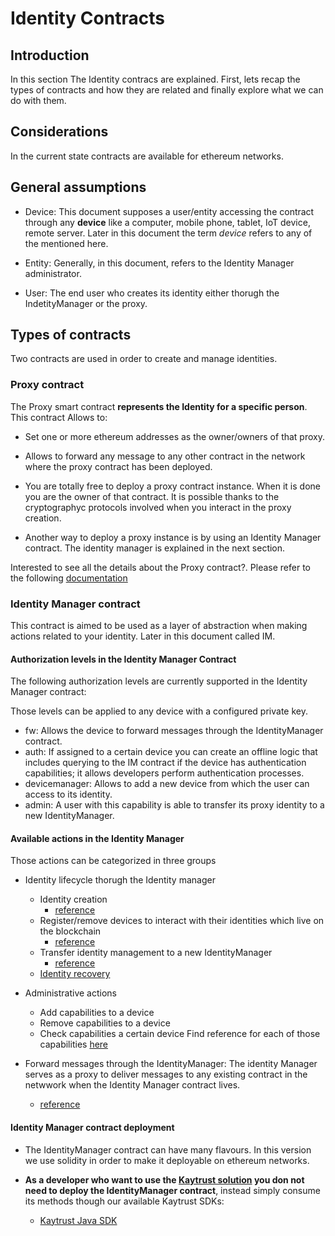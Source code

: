 # Identity Contracts

## Introduction

In this section The Identity contracs are explained. First, lets recap the types of contracts and how they are related and finally explore what we can do with them.

## Considerations

In the current state contracts are available for ethereum networks.

## General assumptions

* Device: This document supposes a user/entity accessing the contract through any **device** like a computer, mobile phone, tablet, IoT device, remote server. Later in this document the term *device* refers to any of the mentioned here.

* Entity: Generally, in this document, refers to the Identity Manager administrator.

* User: The end user who creates its identity either thorugh the IndetityManager or the proxy.

## Types of contracts

Two contracts are used in order to create and manage identities.

### Proxy contract

The Proxy smart contract **represents the Identity for a specific person**. This contract Allows to:

* Set one or more ethereum addresses as the owner/owners of that proxy.

* Allows to forward any message to any other contract in the network where the proxy contract has been deployed.

* You are totally free to deploy a proxy contract instance. When it is done you are the owner of that contract. It is possible thanks to the cryptographyc protocols involved when you interact in the proxy creation.

* Another way to deploy a proxy instance is by using an Identity Manager contract. The identity manager is explained in the next section.

Interested to see all the details about the Proxy contract?. Please refer to the following [documentation](http://developer.kaytrust.id/Specs/Proxy-Contract-ERC)

### Identity Manager contract

This contract is aimed to be used as a layer of abstraction when making actions related to your identity. Later in this document called IM.

#### Authorization levels in the Identity Manager Contract

The following authorization levels are currently supported in the Identity Manager contract:

Those levels can be applied to any device with a configured private key.

* fw: Allows the device to forward messages through the IdentityManager contract.
* auth: If assigned to a certain device you can create an offline logic that includes querying to the IM contract if the device has authentication capabilities; it allows developers perform authentication processes.
* devicemanager: Allows to add a new device from which the user can access to its identity.
* admin: A user with this capability is able to transfer its proxy identity to a new IdentityManager.

#### Available actions in the Identity Manager

Those actions can be categorized in three groups

* Identity lifecycle thorugh the Identity manager
  * Identity creation
    * [reference](/Manuals/diagrams/identity-lifecycle/IM_identity_creation)
  * Register/remove devices to interact with their identities which live on the blockchain
    * [reference](/Manuals/diagrams/identity-lifecycle/IM_add_remove_device)
  * Transfer identity management to a new IdentityManager
    * [reference](/Manuals/diagrams/identity-lifecycle/IM_migration_to_new_IM)
  * [Identity recovery](/Manuals/IM/IM_recover_identity)
* Administrative actions
  * Add capabilities to a device
  * Remove capabilities to a device
  * Check capabilities a certain device
Find reference for each of those capabilities [here](/Manuals/diagrams/administration/IM_identity_administration)
  
* Forward messages through the IdentityManager: The identity Manager serves as a proxy to deliver messages to any existing contract in the netwwork when the Identity Manager contract lives.
  * [reference](/Manuals/diagrams/forward/forward)

#### Identity Manager contract deployment

* The IdentityManager contract can have many flavours. In this version we use solidity in order to make it deployable on ethereum networks.

* **As a developer who want to use the [Kaytrust solution](http://developer.kaytrust.id/) you don not need to deploy the IdentityManager contract**, instead simply consume its methods though our available Kaytrust SDKs:
  * [Kaytrust Java SDK](https://dev.azure.com/everis-peru/KayTrust/_git/KT-SDK-Java)
  